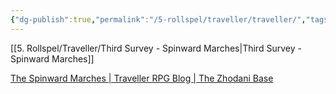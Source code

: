 ```yaml
---
{"dg-publish":true,"permalink":"/5-rollspel/traveller/traveller/","tags":["gardenEntry"]}
---
```


[[5. Rollspel/Traveller/Third Survey - Spinward Marches\|Third Survey - Spinward Marches]]



[The Spinward Marches | Traveller RPG Blog | The Zhodani Base](https://zhodani.space/maps/the-spinward-marches/)

   